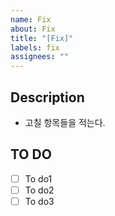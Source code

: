 ```yaml
---
name: Fix
about: Fix
title: "[Fix]"
labels: fix
assignees: ""
---
```


## Description

-   고칠 항목들을 적는다.

## TO DO

-   [ ] To do1
-   [ ] To do2
-   [ ] To do3
